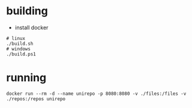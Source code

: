 # building

- install docker

```
# linux
./build.sh
# windows
./build.ps1
```

# running
```
docker run --rm -d --name unirepo -p 8080:8080 -v ./files:/files -v ./repos:/repos unirepo
```